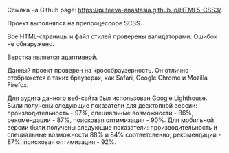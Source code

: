 Ссылка на Github page: https://puteeva-anastasia.github.io/HTML5-CSS3/.

Проект выполнялся на препроцессоре SCSS.

Все HTML-страницы и файл стилей проверены валидаторами. Ошибок не обнаружено.

Верстка является адаптивной.

Данный проект проверен на кроссбраузерность. Он отлично отображется в таких браузерах, как Safari, Google Chrome и Mozilla Firefox.

Для аудита данного веб-сайта был использован Google Lighthouse. Были получены следующие показатели для десктопной версии: производительность - 97%, специальные возможности - 86%, рекомендации - 87%, поисковая оптимизация - 90%. Для мобильной версии были получены следующие показатели: производительность и специальные возможности 88% и 84% соответсвенно, рекомендации - 87%, поисковая оптимизация - 92%.
